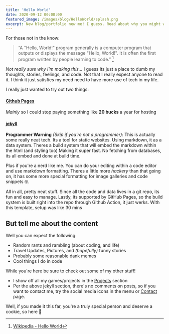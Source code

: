 ```yaml
---
title: 'Hello World'
date: 2020-09-12 00:00:00
featured_image: /images/blog/HelloWorld/splash.png
excerpt: New blog/portfolio new me! I guess. Read about why you might want to be here and read this. Maybe find out why you don't ¯\_(ツ)_/¯  Either way, you're gonna find out something
---
```


For those not in the know:

> “A "Hello, World!" program generally is a computer program that outputs or displays the message "Hello, World!". It is often the first program written by people learning to code.” [^1]

_Not really sure why I'm making this..._
I guess its just a place to dumb my thoughts, stories, feelings, and code. Not that I really expect anyone to read it. I think it just satisfies my need need to have more use of tech in my life.


I really just wanted to try out two things:

#### [Github Pages](https://pages.github.com/)
_Mainly_ so I could stop paying something like **20 bucks** a year for hosting


#### [jekyll](https://jekyllrb.com/)
**Programmer Warning** _(Skip if you're not a programmer)_: 
This is actually some really neat tech. Its a tool for static websites. Using markdown, it as a data system. Theres a build system that will embed the markdown within the html (and styling too) Making it super fast. No fetching from databases, its all embed and done at build time. 

Plus if you're a nerd like me. You can do your editing within a code editor and use markdown formatting. Theres a little more _hackery_ than that going on, it has some more special formatting for image galleries and code snippets 🤓. 

All in all, pretty neat stuff. Since all the code and data lives in a git repo, its fun and easy to manage. Lastly, its supported by GitHub Pages, so the build system is built right into the repo through Github Action, it just werks. With this template, setup was like 30 mins

## But tell me about the content

Well you can expect the following:

* Random rants and rambling (about coding, and life)
* Travel Updates, Pictures, and _(hopefully)_ funny stories
* Probably some reasonable dank memes
* Cool things I do in code


While you're here be sure to check out some of my other stuff!
* I show off all my games/projects in the [Projects](/projects) section
* Per the above jekyll section, there's no comments on posts, so if you want to contact me, try the social media icons in the menu or [Contact](/contact) page.

Well, if you made it this far, you're a truly special person and deserve a cookie, so here 🍪 

[^1]: [Wikipedia - Hello World](https://en.wikipedia.org/wiki/%22Hello,_World!%22_program)